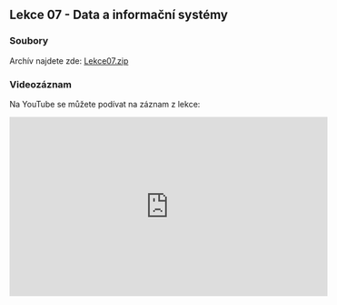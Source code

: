 Lekce 07 - Data a informační systémy
------------------------------------

### Soubory

Archív najdete zde: [Lekce07.zip](/data/2021-podzim/java-2-brno/Java-Training--Projects--Java-2--Lekce07.zip)

### Videozáznam

Na YouTube se můžete podívat na záznam z lekce:

<iframe width="560" height="315"
	src="https://www.youtube.com/embed/v4vQwmuYu24"
	frameborder="0"
	allowfullscreen></iframe>
